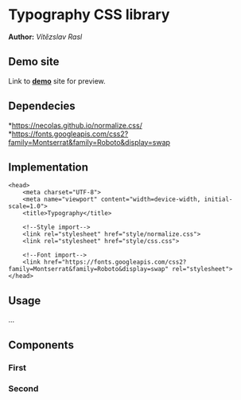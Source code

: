 # Typography CSS library
**Author:** *Vítězslav Rasl*
## Demo site
Link to **[demo](https://vitularasl.github.io/typograpg/#)** site for preview.
## Dependecies
*https://necolas.github.io/normalize.css/
*https://fonts.googleapis.com/css2?family=Montserrat&family=Roboto&display=swap
## Implementation
```
<head>
    <meta charset="UTF-8">
    <meta name="viewport" content="width=device-width, initial-scale=1.0">
    <title>Typography</title>

    <!--Style import-->
    <link rel="stylesheet" href="style/normalize.css">
    <link rel="stylesheet" href="style/css.css">

    <!--Font import-->
    <link href="https://fonts.googleapis.com/css2?family=Montserrat&family=Roboto&display=swap" rel="stylesheet">
</head>
```
## Usage
...
## Components
### First
### Second
